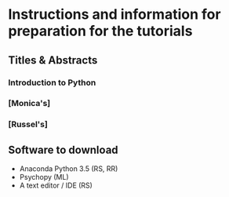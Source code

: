 # Instructions and information for preparation for the tutorials

## Titles & Abstracts

### Introduction to Python


### [Monica's]


### [Russel's]

## Software to download

* Anaconda Python 3.5 (RS, RR)
* Psychopy (ML)
* A text editor / IDE (RS)
